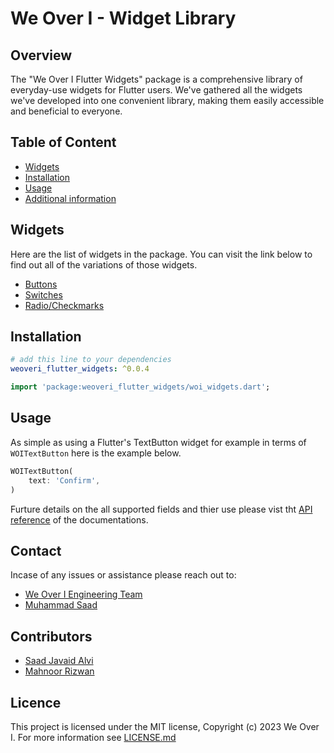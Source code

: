 # We Over I - Widget Library


## Overview

The "We Over I Flutter Widgets" package is a comprehensive library of everyday-use widgets for Flutter users. We've gathered all the widgets we've developed into one convenient library, making them easily accessible and beneficial to everyone.


## Table of Content
- [Widgets](#widgets)
- [Installation](#installation)
- [Usage](#usage)
- [Additional information](#additional-information)


## Widgets
Here are the list of widgets in the package. You can visit the link below to find out all of the variations of those widgets.
- [Buttons](https://pub.dev/documentation/weoveri_flutter_widgets/latest/buttons/buttons-library.html)
- [Switches](https://pub.dev/documentation/weoveri_flutter_widgets/latest/switches/switches-library.html)
- [Radio/Checkmarks](https://pub.dev/documentation/weoveri_flutter_widgets/latest/radio_and_checkbox/radio_and_checkbox_library.html)


## Installation

```yaml
# add this line to your dependencies
weoveri_flutter_widgets: ^0.0.4
```

```dart
import 'package:weoveri_flutter_widgets/woi_widgets.dart';
```

## Usage

As simple as using a Flutter's TextButton widget for example in terms of `WOITextButton` here is the example below.

```dart
WOITextButton(
    text: 'Confirm',
)
```

Furture details on the all supported fields and thier use please vist tht [API reference](https://pub.dev/documentation/weoveri_flutter_widgets/latest/) of the documentations.

## Contact
Incase of any issues or assistance please reach out to:
- [We Over I Engineering Team](mailto:tech@we-over-i.com)
- [Muhammad Saad](mailto:saad@we-over-i.com)

## Contributors
- [Saad Javaid Alvi](https://github.com/saadjavaidalvi)
- [Mahnoor Rizwan](mailto:mahnoor@we-over-i.com)

## Licence
This project is licensed under the MIT license, Copyright (c) 2023 We Over I. For more information see
[LICENSE.md](LICENSE)

